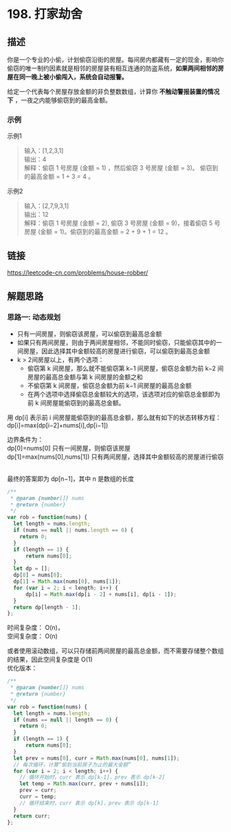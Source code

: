 # 198. 打家劫舍
## 描述
你是一个专业的小偷，计划偷窃沿街的房屋。每间房内都藏有一定的现金，影响你偷窃的唯一制约因素就是相邻的房屋装有相互连通的防盗系统，**如果两间相邻的房屋在同一晚上被小偷闯入，系统会自动报警。**     

给定一个代表每个房屋存放金额的非负整数数组，计算你 **不触动警报装置的情况下** ，一夜之内能够偷窃到的最高金额。                

### 示例
示例1   
> 输入：[1,2,3,1]              
> 输出：4   
> 解释：偷窃 1 号房屋 (金额 = 1) ，然后偷窃 3 号房屋 (金额 = 3)。 偷窃到的最高金额 = 1 + 3 = 4 。                

示例2  
> 输入：[2,7,9,3,1]                 
> 输出：12   
> 解释：偷窃 1 号房屋 (金额 = 2), 偷窃 3 号房屋 (金额 = 9)，接着偷窃 5 号房屋 (金额 = 1)。偷窃到的最高金额 = 2 + 9 + 1 = 12 。                    
 
## 链接
https://leetcode-cn.com/problems/house-robber/                 

## 解题思路   
### 思路一: 动态规划             
- 只有一间房屋，则偷窃该房屋，可以偷窃到最高总金额
- 如果只有两间房屋，则由于两间房屋相邻，不能同时偷窃，只能偷窃其中的一间房屋，因此选择其中金额较高的房屋进行偷窃，可以偷窃到最高总金额   
- k > 2间房屋以上，有两个选项：
    - 偷窃第 k 间房屋，那么就不能偷窃第 k−1 间房屋，偷窃总金额为前 k−2 间房屋的最高总金额与第 k 间房屋的金额之和   
    - 不偷窃第 k 间房屋，偷窃总金额为前 k−1 间房屋的最高总金额
    - 在两个选项中选择偷窃总金额较大的选项，该选项对应的偷窃总金额即为前 k 间房屋能偷窃到的最高总金额。

用 dp[i] 表示前 i 间房屋能偷窃到的最高总金额，那么就有如下的状态转移方程：   
dp[i]=max(dp[i−2]+nums[i],dp[i−1])

边界条件为：  
dp[0]=nums[0]               只有一间房屋，则偷窃该房屋  
dp[1]=max(nums[0],nums[1])  只有两间房屋，选择其中金额较高的房屋进行偷窃  
​
  
最终的答案即为 dp[n−1]，其中 n 是数组的长度     
```javascript
/**
 * @param {number[]} nums
 * @return {number}
 */
var rob = function(nums) {
  let length = nums.length;
  if (nums == null || nums.length == 0) {
    return 0;
  }
  if (length == 1) {
      return nums[0];
  }
  let dp = [];
  dp[0] = nums[0];
  dp[1] = Math.max(nums[0], nums[1]);
  for (var i = 2; i < length; i++) {
      dp[i] = Math.max(dp[i - 2] + nums[i], dp[i - 1]);
  }
  return dp[length - 1];
};
```
时间复杂度： O(n)，          
空间复杂度： O(n)    

或者使用滚动数组，可以只存储前两间房屋的最高总金额，而不需要存储整个数组的结果，因此空间复杂度是 O(1)    
优化版本：
```js
/**
 * @param {number[]} nums
 * @return {number}
 */
var rob = function(nums) {
  let length = nums.length;
  if (nums == null || length == 0) {
    return 0;
  }
  if (length == 1) {
      return nums[0];
  }
  let prev = nums[0], curr = Math.max(nums[0], nums[1]);
  // 每次循环，计算“偷到当前房子为止的最大金额”
  for (var i = 2; i < length; i++) {
    // 循环开始时，curr 表示 dp[k-1]，prev 表示 dp[k-2]
    let temp = Math.max(curr, prev + nums[i]);
    prev = curr;
    curr = temp;
    // 循环结束时，curr 表示 dp[k]，prev 表示 dp[k-1]
  }
  return curr;
};
```